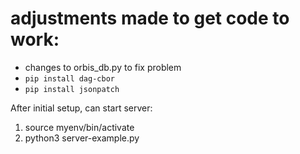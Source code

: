 
# adjustments made to get code to work:
- changes to orbis_db.py to fix problem
- `pip install dag-cbor`
- `pip install jsonpatch`



After initial setup, can start server:
1. source myenv/bin/activate
2. python3 server-example.py


